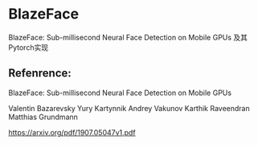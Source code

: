 # BlazeFace
BlazeFace: Sub-millisecond Neural Face Detection on Mobile GPUs 及其Pytorch实现


## Refenrence:

BlazeFace: Sub-millisecond Neural Face Detection on Mobile GPUs 

Valentin Bazarevsky Yury Kartynnik Andrey Vakunov Karthik Raveendran Matthias Grundmann 

https://arxiv.org/pdf/1907.05047v1.pdf
